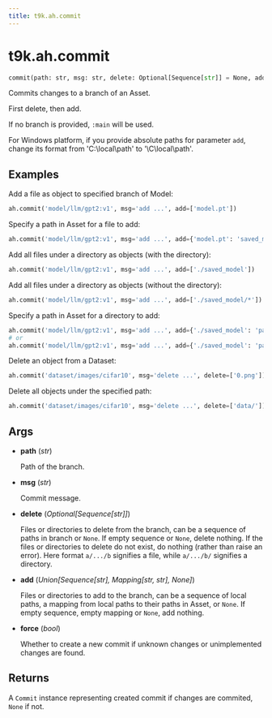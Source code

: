 ```yaml
---
title: t9k.ah.commit
---
```


# t9k.ah.commit

```python
commit(path: str, msg: str, delete: Optional[Sequence[str]] = None, add: Union[Sequence[str], Mapping[str, str], None] = None, force: bool = False) ‑> Optional[t9k.ah.core.Commit]
```

Commits changes to a branch of an Asset.

First delete, then add.

If no branch is provided, `:main` will be used.

For Windows platform, if you provide absolute paths for parameter `add`, change its format from 'C:\local\path' to '\C\local\path'.

## Examples

Add a file as object to specified branch of Model:
```python
ah.commit('model/llm/gpt2:v1', msg='add ...', add=['model.pt'])
```

Specify a path in Asset for a file to add:
```python
ah.commit('model/llm/gpt2:v1', msg='add ...', add={'model.pt': 'saved_model/'})
```

Add all files under a directory as objects (with the directory):
```python
ah.commit('model/llm/gpt2:v1', msg='add ...', add=['./saved_model'])
```

Add all files under a directory as objects (without the directory):
```python
ah.commit('model/llm/gpt2:v1', msg='add ...', add=['./saved_model/*'])
```

Specify a path in Asset for a directory to add:
```python
ah.commit('model/llm/gpt2:v1', msg='add ...', add={'./saved_model': 'path/to/[saved_model]'})
# or
ah.commit('model/llm/gpt2:v1', msg='add ...', add={'./saved_model': 'path/to/renamed_dir'})
```

Delete an object from a Dataset:
```python
ah.commit('dataset/images/cifar10', msg='delete ...', delete=['0.png'])
```

Delete all objects under the specified path:
```python
ah.commit('dataset/images/cifar10', msg='delete ...', delete=['data/'])
```

## Args

* **path** (*str*)

    Path of the branch.

* **msg** (*str*)

    Commit message.

* **delete** (*Optional[Sequence[str]]*)

    Files or directories to delete from the branch, can be a sequence of paths in branch or `None`. If empty sequence or `None`, delete nothing. If the files or directories to delete do not exist, do nothing (rather than raise an error). Here format `a/.../b` signifies a file, while `a/.../b/` signifies a directory.

* **add** (*Union[Sequence[str], Mapping[str, str], None]*)

    Files or directories to add to the branch, can be a sequence of local paths, a mapping from local paths to their paths in Asset, or `None`. If empty sequence, empty mapping or `None`, add nothing.

* **force** (*bool*)

    Whether to create a new commit if unknown changes or unimplemented changes are found.

## Returns

A `Commit` instance representing created commit if changes are
commited, `None` if not.
